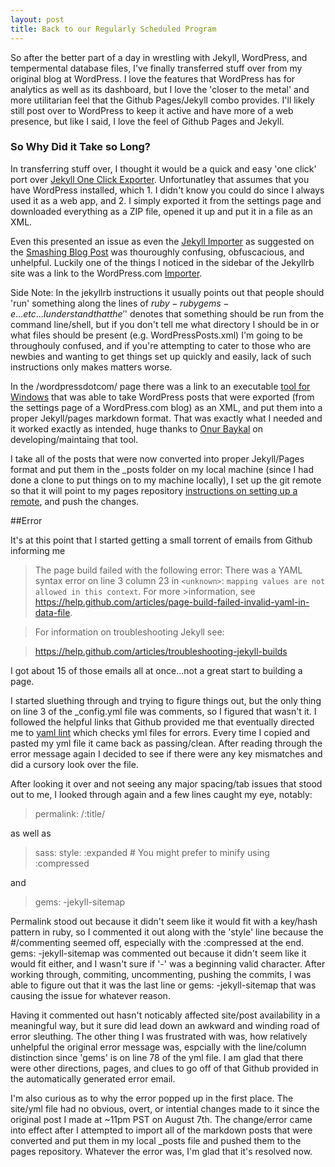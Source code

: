 ```yaml
---
layout: post
title: Back to our Regularly Scheduled Program
---
```


So after the better part of a day in wrestling with Jekyll, WordPress, and tempermental database files, I've finally transferred stuff over from my original blog at WordPress.  I love the features that WordPress has for analytics as well as its dashboard, but I love the 'closer to the metal' and more utilitarian feel that the Github Pages/Jekyll combo provides.  I'll likely still post over to WordPress to keep it active and have more of a web presence, but like I said, I love the feel of Github Pages and Jekyll.  


### So Why Did it Take so Long? 

In transferring stuff over, I thought it would be a quick and easy 'one click' port over [Jekyll One Click Exporter](https://wordpress.org/plugins/jekyll-exporter/).  Unfortunatley that assumes that you have WordPress installed, which 1.  I didn't know you could do since I always used it as a web app, and 2.  I simply exported it from the settings page and downloaded everything as a ZIP file, opened it up and put it in a file as an XML.  

Even this presented an issue as even the [Jekyll Importer](http://import.jekyllrb.com/docs/wordpressdotcom/) as suggested on the [Smashing Blog Post](https://www.smashingmagazine.com/2014/08/build-blog-jekyll-github-pages/) was thouroughly confusing, obfuscacious, and unhelpful.  Luckily one of the things I noticed in the sidebar of the Jekyllrb site was a link to the WordPress.com [Importer](http://import.jekyllrb.com/docs/wordpressdotcom/).  

Side Note: In the jekyllrb instructions it usually points out that people should 'run' something along the lines of $ruby -rubygems -e ... etc... I understand that the '$' denotes that something should be run from the command line/shell, but if you don't tell me what directory I should be in or what files should be present (e.g. WordPressPosts.xml) I'm going to be throughouly confused, and if you're attempting to cater to those who are newbies and wanting to get things set up quickly and easily, lack of such instructions only makes matters worse.  

In the /wordpressdotcom/ page there was a link to an executable [tool for Windows](https://github.com/theaob/wpXml2Jekyll) that was able to take WordPress posts that were exported (from the settings page of a WordPress.com blog) as an XML, and put them into a proper Jekyll/pages markdown format.  That was exactly what I needed and it worked exactly as intended, huge thanks to [Onur Baykal](https://github.com/theaob) on developing/maintaing that tool.  

I take all of the posts that were now converted into proper Jekyll/Pages format and put them in the _posts folder on my local machine (since I had done a clone to put things on to my machine locally), I set up the git remote so that it will point to my pages repository [instructions on setting up a remote](https://help.github.com/articles/adding-a-remote/), and push the changes.  

##Error

It's at this point that I started getting a small torrent of emails from Github informing me 
>The page build failed with the following error:
>There was a YAML syntax error on line 3 column 23 in `<unknown>`: `mapping values are not allowed in this context`. For more >information, see https://help.github.com/articles/page-build-failed-invalid-yaml-in-data-file.

>For information on troubleshooting Jekyll see:

>  https://help.github.com/articles/troubleshooting-jekyll-builds

I got about 15 of those emails all at once...not a great start to building a page.  

I started sluething through and trying to figure things out, but the only thing on line 3 of the _config.yml file was comments, so I figured that wasn't it.  I followed the helpful links that Github provided me that eventually directed me to [yaml lint](http://www.yamllint.com/) which checks yml files for errors.  Every time I copied and pasted my yml file it came back as passing/clean.  After reading through the error message again I decided to see if there were any key mismatches and did a cursory look over the file.  

After looking it over and not seeing any major spacing/tab issues that stood out to me, I looked through again and a few lines caught my eye, notably:

>permalink: /:title/

as well as

>sass:
>style: :expanded # You might prefer to minify using :compressed

and

>gems:
>  -jekyll-sitemap

Permalink stood out because it didn't seem like it would fit with a key/hash pattern in ruby, so I commented it out along with the 'style' line because the #/commenting seemed off, especially with the :compressed at the end.  gems: -jekyll-sitemap was commented out because it didn't seem like it would fit either, and I wasn't sure if '-' was a beginning valid character.  After working through, commiting, uncommenting, pushing the commits, I was able to figure out that it was the last line or gems: -jekyll-sitemap that was causing the issue for whatever reason.  

Having it commented out hasn't noticably affected site/post availability in a meaningful way, but it sure did lead down an awkward and winding road of error sleuthing.  The other thing I was frustrated with was, how relatively unhelpful the original error message was, espcially with the line/column distinction since 'gems' is on line 78 of the yml file.  I am glad that there were other directions, pages, and clues to go off of that Github provided in the automatically generated error email.  

I'm also curious as to why the error popped up in the first place.  The site/yml file had no obvious, overt, or intential changes made to it since the original post I made at ~11pm PST on August 7th.  The change/error came into effect after I attempted to import all of the markdown posts that were converted and put them in my local _posts file and pushed them to the pages repository.  Whatever the error was, I'm glad that it's resolved now.  
